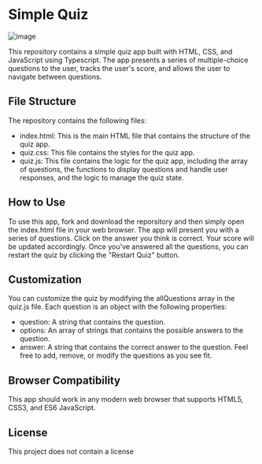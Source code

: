 # Simple Quiz

![image](https://github.com/EleoXDA/Quiz_JS/assets/27622683/7a1058b1-ccc6-4098-b8bf-0bca9903bab8)

This repository contains a simple quiz app built with HTML, CSS, and JavaScript using Typescript. The app presents a series of multiple-choice questions to the user, tracks the user's score, and allows the user to navigate between questions.

## File Structure
The repository contains the following files:

- index.html: This is the main HTML file that contains the structure of the quiz app.
- quiz.css: This file contains the styles for the quiz app.
- quiz.js: This file contains the logic for the quiz app, including the array of questions, the functions to display questions and handle user responses, and the logic to manage the quiz state.

## How to Use
To use this app, fork and download the reporsitory and then simply open the index.html file in your web browser. The app will present you with a series of questions. Click on the answer you think is correct. Your score will be updated accordingly. Once you've answered all the questions, you can restart the quiz by clicking the "Restart Quiz" button.

## Customization
You can customize the quiz by modifying the allQuestions array in the quiz.js file. Each question is an object with the following properties:

- question: A string that contains the question.
- options: An array of strings that contains the possible answers to the question.
- answer: A string that contains the correct answer to the question.
Feel free to add, remove, or modify the questions as you see fit.

## Browser Compatibility
This app should work in any modern web browser that supports HTML5, CSS3, and ES6 JavaScript.

## License
This project does not contain a license
